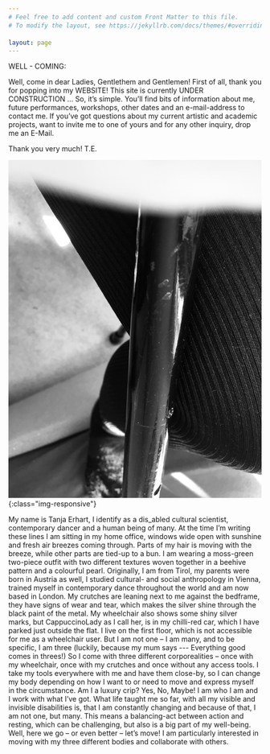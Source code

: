 ```yaml
---
# Feel free to add content and custom Front Matter to this file.
# To modify the layout, see https://jekyllrb.com/docs/themes/#overriding-theme-defaults

layout: page
---
```


WELL - COMING:

Well, come in dear Ladies, Gentlethem and Gentlemen!
First of all, thank you for popping into my WEBSITE! 
This site is currently UNDER CONSTRUCTION …
So, it’s simple. 
You’ll find bits of information about me, future performances, workshops, other dates and an e-mail-address to contact me. If you’ve got questions about my current artistic and academic projects, want to invite me to one of yours and for any other inquiry, drop me an E-Mail.

Thank you very much!
T.E.

![image-title-here](/assets/tanja.png){:class="img-responsive"}

My name is Tanja Erhart, I identify as a dis_abled cultural scientist, contemporary dancer and a human being of many. At the time I’m writing these lines I am sitting in my home office, windows wide open with sunshine and fresh air breezes coming through. Parts of my hair is moving with the breeze, while other parts are tied-up to a bun. I am wearing a moss-green two-piece outfit with two different textures woven together in a beehive pattern and a colourful pearl. Originally, I am from Tirol, my parents were born in Austria as well, I studied cultural- and social anthropology in Vienna, trained myself in contemporary dance throughout the world and am now based in London. My crutches are leaning next to me against the bedframe, they have signs of wear and tear, which makes the silver shine through the black paint of the metal. My wheelchair also shows some shiny silver marks, but CappuccinoLady as I call her, is in my chilli-red car, which I have parked just outside the flat. I live on the first floor, which is not accessible for me as a wheelchair user. But I am not one – I am many, and to be specific, I am three (luckily, because my mum says --- Everything good comes in threes!) So I come with three different corporealities – once with my wheelchair, once with my crutches and once without any access tools. I take my tools everywhere with me and have them close-by, so I can change my body depending on how I want to or need to move and express myself in the circumstance. Am I a luxury crip? Yes, No, Maybe! I am who I am and I work with what I’ve got. What life taught me so far, with all my visible and invisible disabilities is, that I am constantly changing and because of that, I am not one, but many. This means a balancing-act between action and resting, which can be challenging, but also is a big part of my well-being. Well, here we go – or even better – let’s move! I am particularly interested in moving with my three different bodies and collaborate with others. 
